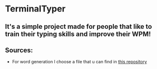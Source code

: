 # TerminalTyper

## It's a simple project made for people that like to train their typing skills and improve their WPM!


## Sources:

* For word generation I choose a file that u can find in [this repository](https://github.com/first20hours/google-10000-english)